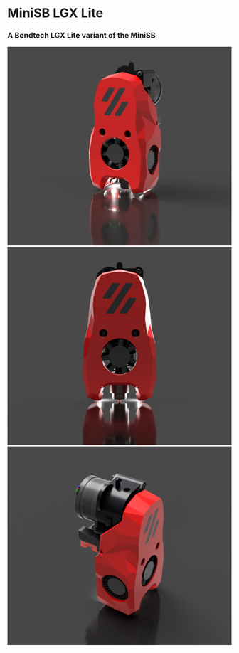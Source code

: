 # MiniSB LGX Lite
### A Bondtech LGX Lite variant of the MiniSB 
![1](Images/MiniSB_LGXL_1.png)
![2](Images/MiniSB_LGXL_2.png)
![3](Images/MiniSB_LGXL_3.png)
